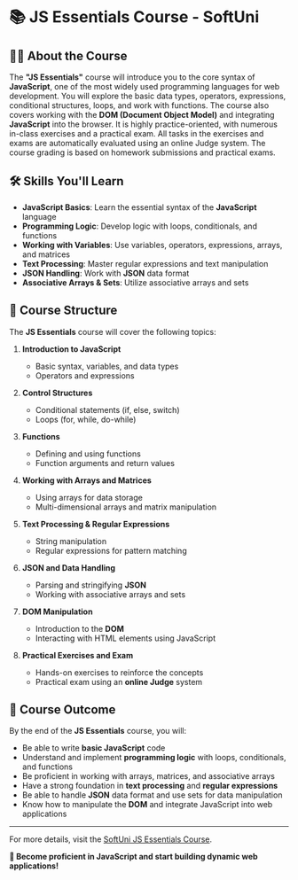 # 📚 JS Essentials Course - SoftUni

## 🧑‍🏫 About the Course  

The **"JS Essentials"** course will introduce you to the core syntax of **JavaScript**, one of the most widely used programming languages for web development. You will explore the basic data types, operators, expressions, conditional structures, loops, and work with functions. The course also covers working with the **DOM (Document Object Model)** and integrating **JavaScript** into the browser. It is highly practice-oriented, with numerous in-class exercises and a practical exam. All tasks in the exercises and exams are automatically evaluated using an online Judge system. The course grading is based on homework submissions and practical exams.

## 🛠️ Skills You'll Learn  

- **JavaScript Basics**: Learn the essential syntax of the **JavaScript** language  
- **Programming Logic**: Develop logic with loops, conditionals, and functions  
- **Working with Variables**: Use variables, operators, expressions, arrays, and matrices  
- **Text Processing**: Master regular expressions and text manipulation  
- **JSON Handling**: Work with **JSON** data format  
- **Associative Arrays & Sets**: Utilize associative arrays and sets  

## 📅 Course Structure  

The **JS Essentials** course will cover the following topics:

1. **Introduction to JavaScript**
   - Basic syntax, variables, and data types  
   - Operators and expressions  

2. **Control Structures**
   - Conditional statements (if, else, switch)  
   - Loops (for, while, do-while)  

3. **Functions**
   - Defining and using functions  
   - Function arguments and return values  

4. **Working with Arrays and Matrices**
   - Using arrays for data storage  
   - Multi-dimensional arrays and matrix manipulation  

5. **Text Processing & Regular Expressions**
   - String manipulation  
   - Regular expressions for pattern matching  

6. **JSON and Data Handling**
   - Parsing and stringifying **JSON**  
   - Working with associative arrays and sets  

7. **DOM Manipulation**
   - Introduction to the **DOM**  
   - Interacting with HTML elements using JavaScript  

8. **Practical Exercises and Exam**
   - Hands-on exercises to reinforce the concepts  
   - Practical exam using an **online Judge** system  

## 🚀 Course Outcome  

By the end of the **JS Essentials** course, you will:

- Be able to write **basic JavaScript** code  
- Understand and implement **programming logic** with loops, conditionals, and functions  
- Be proficient in working with arrays, matrices, and associative arrays  
- Have a strong foundation in **text processing** and **regular expressions**  
- Be able to handle **JSON** data format and use sets for data manipulation  
- Know how to manipulate the **DOM** and integrate JavaScript into web applications  

---

For more details, visit the [SoftUni JS Essentials Course](https://softuni.bg/trainings/2247/js-fundamentals-january-2019).

**🚀 Become proficient in JavaScript and start building dynamic web applications!**
